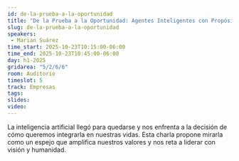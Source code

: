```yaml
---
id: de-la-prueba-a-la-oportunidad
title: "De la Prueba a la Oportunidad: Agentes Inteligentes con Propósito"
slug: de-la-prueba-a-la-oportunidad
speakers:
 - Marian Suárez
time_start: 2025-10-23T10:15:00-06:00
time_end: 2025-10-23T10:45:00-06:00
day: h1-2025
gridarea: "5/2/6/6"
room: Auditorio
timeslot: 5
track: Empresas
tags:
slides: 
video: 
---
```


La inteligencia artificial llegó para quedarse y nos enfrenta a la decisión de cómo queremos integrarla en nuestras vidas. Esta charla propone mirarla como un espejo que amplifica nuestros valores y nos reta a liderar con visión y humanidad.
